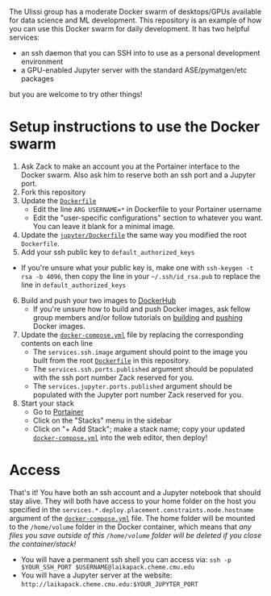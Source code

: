The Ulissi group has a moderate Docker swarm of desktops/GPUs available for data science and ML development.
This repository is an example of how you can use this Docker swarm for daily development.
It has two helpful services:
* an ssh daemon that you can SSH into to use as a personal development environment
* a GPU-enabled Jupyter server with the standard ASE/pymatgen/etc packages

but you are welcome to try other things!

# Setup instructions to use the Docker swarm
1. Ask Zack to make an account you at the Portainer interface to the Docker swarm. Also ask him to reserve both an ssh port and a Jupyter port.
2. Fork this repository
3. Update the [`Dockerfile`](./Dockerfile) 
    * Edit the line `ARG USERNAME=*` in Dockerfile to your Portainer username
    * Edit the "user-specific configurations" section to whatever you want. You can leave it blank for a minimal image.
4. Update the [`jupyter/Dockerfile`](./jupyter/Dockerfile) the same way you modified the root `Dockerfile`.
5. Add your ssh public key to `default_authorized_keys`
  * If you're unsure what your public key is, make one with `ssh-keygen -t rsa -b 4096`, then copy the line in your `~/.ssh/id_rsa.pub` to replace the line in `default_authorized_keys`
6. Build and push your two images to [DockerHub](https://hub.docker.com/)
   * If you're unsure how to build and push Docker images, ask fellow group members and/or follow tutorials on [building](https://docs.docker.com/get-started/part2/) and [pushing](https://docs.docker.com/get-started/part3/) Docker images.
7. Update the [`docker-compose.yml`](./docker-compose.yml) file by replacing the corresponding contents on each line
    * The `services.ssh.image` argument should point to the image you built from the root [`Dockerfile`](./Dockerfile) in this repository.
    * The `services.ssh.ports.published` argument should be populated with the ssh port number Zack reserved for you.
    * The `services.jupyter.ports.published` argument should be populated with the Jupyter port number Zack reserved for you.
8. Start your stack
    * Go to [Portainer](http://laikapack.cheme.cmu.edu:9000)
    * Click on the "Stacks" menu in the sidebar
    * Click on "+ Add Stack"; make a stack name; copy your updated [`docker-compose.yml`](./docker-compose.yml) into the web editor, then deploy!

# Access
That's it!
You have both an ssh account and a Jupyter notebook that should stay alive.
They will both have access to your home folder on the host you specified in the `services.*.deploy.placement.constraints.node.hostname` argument of the [`docker-compose.yml`](./docker-compose.yml) file.
The home folder will be mounted to the `/home/volume` folder in the Docker container, which means that *any files you save outside of this `/home/volume` folder will be deleted if you close the container/stack!*
* You will have a permanent ssh shell you can access via:  `ssh -p $YOUR_SSH_PORT $USERNAME@laikapack.cheme.cmu.edu`
* You will have a Jupyter server at the website:  `http://laikapack.cheme.cmu.edu:$YOUR_JUPYTER_PORT`

<!--
# Adding services
You can add services by going to your stack, clicking editor, and deploying a new service. For example, 
-->
